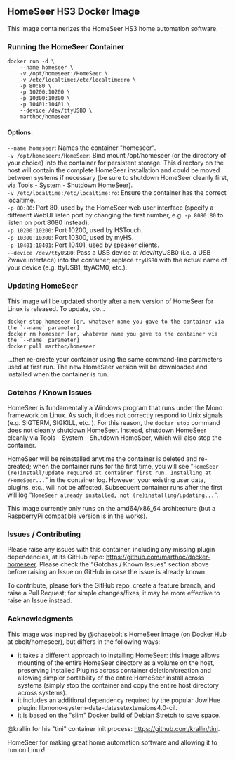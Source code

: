 ## HomeSeer HS3 Docker Image

This image containerizes the HomeSeer HS3 home automation software. 

### Running the HomeSeer Container

```
docker run -d \
    --name homeseer \
    -v /opt/homeseer:/HomeSeer \
    -v /etc/localtime:/etc/localtime:ro \
    -p 80:80 \
    -p 10200:10200 \
    -p 10300:10300 \
    -p 10401:10401 \
    --device /dev/ttyUSB0 \
    marthoc/homeseer
```
#### Options:  
`--name homeseer`: Names the container "homeseer".  
`-v /opt/homeseer:/HomeSeer`: Bind mount /opt/homeseer (or the directory of your choice) into the container for persistent storage. This directory on the host will contain the complete HomeSeer installation and could be moved between systems if necessary (be sure to shutdown HomeSeer cleanly first, via Tools - System - Shutdown HomeSeer).  
`-v /etc/localtime:/etc/localtime:ro`: Ensure the container has the correct localtime.  
`-p 80:80`: Port 80, used by the HomeSeer web user interface (specify a different WebUI listen port by changing the first number, e.g. `-p 8080:80` to listen on port 8080 instead).  
`-p 10200:10200`: Port 10200, used by HSTouch.  
`-p 10300:10300`: Port 10300, used by myHS.  
`-p 10401:10401`: Port 10401, used by speaker clients.  
`--device /dev/ttyUSB0`: Pass a USB device at /dev/ttyUSB0 (i.e. a USB Zwave interface) into the container; replace `ttyUSB0` with the actual name of your device (e.g. ttyUSB1, ttyACM0, etc.).  

### Updating HomeSeer

This image will be updated shortly after a new version of HomeSeer for Linux is released. To update, do...
```
docker stop homeseer [or, whatever name you gave to the container via the `--name` parameter]
docker rm homeseer [or, whatever name you gave to the container via the `--name` parameter]
docker pull marthoc/homeseer
```
...then re-create your container using the same command-line parameters used at first run. The new HomeSeer version will be downloaded and installed when the container is run.

### Gotchas / Known Issues

HomeSeer is fundamentally a Windows program that runs under the Mono framework on Linux. As such, it does not correctly respond to Unix signals (e.g. SIGTERM, SIGKILL, etc. ). For this reason, the `docker stop` command does not cleanly shutdown HomeSeer. Instead, shutdown HomeSeer cleanly via Tools - System - Shutdown HomeSeer, which will also stop the container.

HomeSeer will be reinstalled anytime the container is deleted and re-created; when the container runs for the first time, you will see "`HomeSeer (re)install/update required at container first run. Installing at /HomeSeer...`" in the container log. However, your existing user data, plugins, etc., will not be affected. Subsequent container runs after the first will log "`HomeSeer already installed, not (re)installing/updating...`".

This image currently only runs on the amd64/x86_64 architecture (but a RaspberryPi compatible version is in the works).

### Issues / Contributing

Please raise any issues with this container, including any missing plugin dependencies, at its GitHub repo: https://github.com/marthoc/docker-homeseer. Please check the "Gotchas / Known Issues" section above before raising an Issue on GitHub in case the issue is already known.

To contribute, please fork the GitHub repo, create a feature branch, and raise a Pull Request; for simple changes/fixes, it may be more effective to raise an Issue instead.

### Acknowledgments

This image was inspired by @chasebolt's HomeSeer image (on Docker Hub at cbolt/homeseer), but differs in the following ways:
- it takes a different approach to installing HomeSeer: this image allows mounting of the entire HomeSeer directory as a volume on the host, preserving installed Plugins across container deletion/creation and allowing simpler portability of the entire HomeSeer install across systems (simply stop the container and copy the entire host directory across systems). 
- it includes an additional dependency required by the popular JowiHue plugin: libmono-system-data-datasetextensions4.0-cil.
- it is based on the "slim" Docker build of Debian Stretch to save space.

@krallin for his "tini" container init process: https://github.com/krallin/tini.

HomeSeer for making great home automation software and allowing it to run on Linux!

